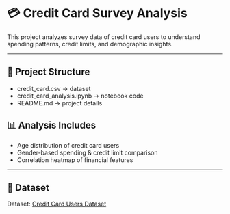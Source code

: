 # 💳 Credit Card Survey Analysis

This project analyzes survey data of credit card users to understand spending patterns, credit limits, and demographic insights.

---

## 📂 Project Structure
- credit_card.csv → dataset
- credit_card_analysis.ipynb → notebook code
- README.md → project details


## 📊 Analysis Includes
- Age distribution of credit card users
- Gender-based spending & credit limit comparison
- Correlation heatmap of financial features

---

## 📖 Dataset
Dataset: [Credit Card Users Dataset](https://www.kaggle.com/datasets/arjunbhasin2013/ccdata)
